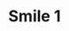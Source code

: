 ---
weight: 1
images:
- /images/photos/20230405 - Sortie Photo - Stéphane G. - 0032.jpg
title: Smile 1
tags:
- portrait
- archive
---